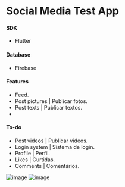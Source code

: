 # Social Media Test App

#### SDK
- Flutter

#### Database
- Firebase

#### Features
- Feed.
- Post pictures | Publicar fotos.
- Post texts | Publicar textos.
- 

#### To-do
- Post videos | Publicar videos.
- Login system | Sistema de login.
- Profile | Perfil.
- Likes | Curtidas.
- Comments | Comentários.

![image](https://user-images.githubusercontent.com/27747604/116611915-48718400-a90d-11eb-94e7-26ceec314b7e.png)
![image](https://user-images.githubusercontent.com/27747604/116611934-4efffb80-a90d-11eb-8d00-3c5bc486f398.png)

